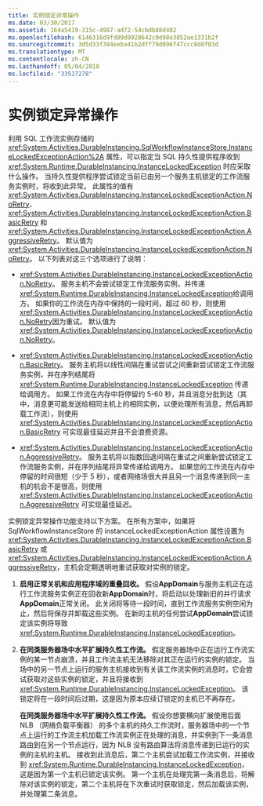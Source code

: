 ```yaml
---
title: 实例锁定异常操作
ms.date: 03/30/2017
ms.assetid: 164a5419-315c-4987-ad72-54cbdb88d402
ms.openlocfilehash: 6146316d9fd09d9928642c0d98e3852ae1331b2f
ms.sourcegitcommit: 3d5d33f384eeba41b2dff79d096f47ccc8d8f03d
ms.translationtype: MT
ms.contentlocale: zh-CN
ms.lasthandoff: 05/04/2018
ms.locfileid: "33517278"
---
```

# <a name="instance-locked-exception-action"></a>实例锁定异常操作
利用 SQL 工作流实例存储的 <xref:System.Activities.DurableInstancing.SqlWorkflowInstanceStore.InstanceLockedExceptionAction%2A> 属性，可以指定当 SQL 持久性提供程序收到 <xref:System.Runtime.DurableInstancing.InstanceLockedException> 时应采取什么操作。 当持久性提供程序尝试锁定当前已由另一个服务主机锁定的工作流服务实例时，将收到此异常。 此属性的值有 <xref:System.Activities.DurableInstancing.InstanceLockedExceptionAction.NoRetry>、<xref:System.Activities.DurableInstancing.InstanceLockedExceptionAction.BasicRetry> 和 <xref:System.Activities.DurableInstancing.InstanceLockedExceptionAction.AggressiveRetry>。 默认值为 <xref:System.Activities.DurableInstancing.InstanceLockedExceptionAction.NoRetry>。 以下列表对这三个选项进行了说明：  
  
-   <xref:System.Activities.DurableInstancing.InstanceLockedExceptionAction.NoRetry>。 服务主机不会尝试锁定工作流服务实例，并传递<xref:System.Runtime.DurableInstancing.InstanceLockedException>给调用方。  如果你的工作流在内存中保持的一段时间，超过 60 秒，则使用<xref:System.Activities.DurableInstancing.InstanceLockedExceptionAction.NoRetry>因为重试。 默认值为 <xref:System.Activities.DurableInstancing.InstanceLockedExceptionAction.NoRetry>。  
  
-   <xref:System.Activities.DurableInstancing.InstanceLockedExceptionAction.BasicRetry>。 服务主机将以线性间隔在重试尝试之间重新尝试锁定工作流服务实例，并在序列结尾将 <xref:System.Runtime.DurableInstancing.InstanceLockedException> 传递给调用方。 如果工作流在内存中将停留约 5-60 秒，并且消息分批到达（其中，消息更可能发送给相同主机上的相同实例，以便处理所有消息，然后再卸载工作流），则使用 <xref:System.Activities.DurableInstancing.InstanceLockedExceptionAction.BasicRetry> 可实现最佳延迟并且不会浪费资源。  
  
-   <xref:System.Activities.DurableInstancing.InstanceLockedExceptionAction.AggressiveRetry>。 服务主机将以指数回退间隔在重试之间重新尝试锁定工作流服务实例，并在序列结尾将异常传递给调用方。 如果您的工作流在内存中停留的时间很短（少于 5 秒），或者网络场很大并且另一个消息传递到同一主机的机会不是很高，则使用 <xref:System.Activities.DurableInstancing.InstanceLockedExceptionAction.AggressiveRetry> 可实现最佳延迟。  
  
 实例锁定异常操作功能支持以下方案。 在所有方案中，如果将 SqlWorkflowInstanceStore 的 instanceLockedExceptionAction 属性设置为 <xref:System.Activities.DurableInstancing.InstanceLockedExceptionAction.BasicRetry> 或 <xref:System.Activities.DurableInstancing.InstanceLockedExceptionAction.AggressiveRetry>，主机会定期透明地重试获取对实例的锁定。  
  
1.  **启用正常关机和应用程序域的重叠回收。** 假设**AppDomain**与服务主机正在运行工作流服务实例正在回收新**AppDomain**时，将启动以处理新旧的并行请求**AppDomain**正常关闭。 此关闭将等待一段时间，直到工作流服务实例空闲为止，然后将保存并卸载这些实例。 在新的主机的任何尝试**AppDomain**尝试锁定该实例将导致<xref:System.Runtime.DurableInstancing.InstanceLockedException>。  
  
2.  **在同类服务器场中水平扩展持久性工作流。** 假定服务器场中正在运行工作流实例的某一节点崩溃，并且工作流主机无法移除对其正在运行的实例的锁定。 当场中的另一节点上运行的服务主机接收到有关该工作流实例的消息时，它会尝试获取对这些实例的锁定，并且将接收到 <xref:System.Runtime.DurableInstancing.InstanceLockedException>。 该锁定将在一段时间后过期，这是因为原本应续订锁定的主机已不再存在。  
  
     **在同类服务器场中水平扩展持久性工作流。**  假设你想要横向扩展使用后面 NLB （网络负载平衡器） 的多个主机的持久工作流时，服务器场中的一个节点上运行的工作流主机加载工作流实例正在处理的消息，并实例到下一条消息路由到在另一个节点运行，因为 NLB 没有路由算法将消息传递到已运行的实例的主机的主机。 接收到此消息后，第二个主机尝试加载工作流实例，并接收到 <xref:System.Runtime.DurableInstancing.InstanceLockedException>，这是因为第一个主机已锁定该实例。 第一个主机在处理完第一条消息后，将解除对该实例的锁定，第二个主机将在下次重试时获取锁定，然后加载该实例，并处理第二条消息。
